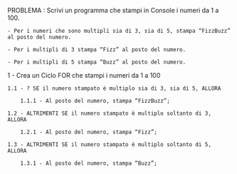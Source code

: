 PROBLEMA : Scrivi un programma che stampi in Console i numeri da 1 a 100. 

    - Per i numeri che sono multipli sia di 3, sia di 5, stampa “FizzBuzz” al posto del numero.

    - Per i multipli di 3 stampa “Fizz” al posto del numero.

    - Per i multipli di 5 stampa “Buzz” al posto del numero.



1 - Crea un Ciclo FOR che stampi i numeri da 1 a 100

    1.1 - ? SE il numero stampato è multiplo sia di 3, sia di 5, ALLORA

        1.1.1 - Al posto del numero, stampa “FizzBuzz”;

    1.2 - ALTRIMENTI SE il numero stampato è multiplo soltanto di 3, ALLORA

        1.2.1 - Al posto del numero, stampa “Fizz”;

    1.3 - ALTRIMENTI SE il numero stampato è multiplo soltanto di 5, ALLORA

        1.3.1 - Al posto del numero, stampa “Buzz”;
